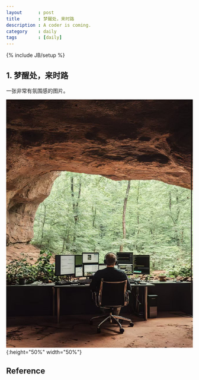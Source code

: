 ```yaml
---
layout      : post
title       : 梦醒处，来时路
description : A coder is coming.
category    : daily
tags        : [daily]
---
```

{% include JB/setup %}

## 1. 梦醒处，来时路

一张非常有氛围感的图片。

![coder][coder_is_coming_image]{:height="50%" width="50%"}


## Reference

[coder_is_coming_image]: /assets/storage/image/coder_is_coming.jpg "coding_is_coming"
